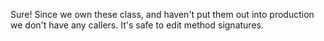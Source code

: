 Sure! Since we own these class, and haven't put them out into production we don't have any callers. It's safe to edit 
method signatures.
